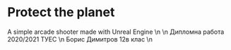# Protect the planet
A simple arcade shooter made with Unreal Engine \n
\n
Дипломна работа 2020/2021 ТУЕС \n
Борис Димитров 12в клас \n
